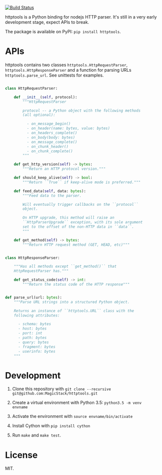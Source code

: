 [![Build Status](https://travis-ci.org/MagicStack/httptools.svg?branch=master)](https://travis-ci.org/MagicStack/httptools)

httptools is a Python binding for nodejs HTTP parser.  It's still in a
very early development stage, expect APIs to break.

The package is available on PyPI: `pip install httptools`.


# APIs

httptools contains two classes `httptools.HttpRequestParser`,
`httptools.HttpResponseParser` and a function for parsing URLs
`httptools.parse_url`.  See unittests for examples.


```python

class HttpRequestParser:

    def __init__(self, protocol):
        """HttpRequestParser

        protocol -- a Python object with the following methods
        (all optional):

          - on_message_begin()
          - on_header(name: bytes, value: bytes)
          - on_headers_complete()
          - on_body(body: bytes)
          - on_message_complete()
          - on_chunk_header()
          - on_chunk_complete()
        """

    def get_http_version(self) -> bytes:
        """Return an HTTP protocol version."""

    def should_keep_alive(self) -> bool:
        """Return ``True`` if keep-alive mode is preferred."""

    def feed_data(self, data: bytes):
        """Feed data to the parser.

        Will eventually trigger callbacks on the ``protocol``
        object.

        On HTTP upgrade, this method will raise an
        ``HttpParserUpgrade`` exception, with its sole argument
        set to the offset of the non-HTTP data in ``data``.
        """

    def get_method(self) -> bytes:
        """Return HTTP request method (GET, HEAD, etc)"""


class HttpResponseParser:

    """Has all methods except ``get_method()`` that
    HttpRequestParser has."""

    def get_status_code(self) -> int:
        """Return the status code of the HTTP response"""


def parse_url(url: bytes):
    """Parse URL strings into a structured Python object.

    Returns an instance of ``httptools.URL`` class with the
    following attributes:

      - schema: bytes
      - host: bytes
      - port: int
      - path: bytes
      - query: bytes
      - fragment: bytes
      - userinfo: bytes
    """
```


# Development

1. Clone this repository with
   `git clone --recursive git@github.com:MagicStack/httptools.git`

2. Create a virtual environment with Python 3.5:
   `python3.5 -m venv envname`

3. Activate the environment with `source envname/bin/activate`

4. Install Cython with `pip install cython`

5. Run `make` and `make test`.


# License

MIT.

